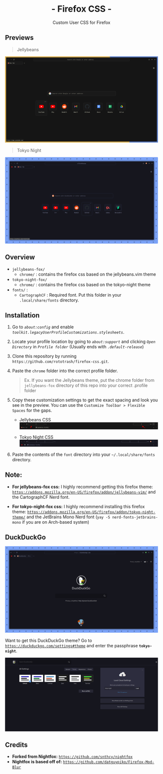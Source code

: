 <div align="center">
<h1>- Firefox CSS -</h1>
Custom User CSS for Firefox
</div>

## Previews
> Jellybeans

![preview](./assets/jellybeans-preview.png)

> Tokyo Night

![preview](./assets/preview.png)

## Overview
- `jellybeans-fox/`
    - `chrome/` : contains the firefox css based on 
the jellybeans.vim theme
- `tokyo-night-fox/`
    - `chrome/` : contains the firefox css based on 
the tokyo-night theme
-  `fonts/` : 
    - `CartographCF` : Required font. Put this folder in your `.local/share/fonts` directory.

## Installation

1. Go to *`about:config`* and enable *`toolkit.legacyUserProfileCustomizations.stylesheets`*.

2. Locate your profile location by going to *`about:support`* and clicking *`Open Directory`* in *`Profile folder`* (Usually ends with *`.default-release`*)

3. Clone this repository by running `https://github.com/rototrash/firefox-css.git`.

4. Paste the `chrome` folder into the correct profile folder.
    > Ex. If you want the Jellybeans theme, put the chrome folder from `jellybeans-fox` directory of this repo into your correct .profile folder

5. Copy these customization settings to get the exact spacing and look you see in the preview. You can use the `Customize Toolbar > Flexible Spaces` for the gaps.
    - Jellybeans CSS
    ![spaceing](./assets/jellybeans-spacings.png)

    - Tokyo Night CSS
    ![spacings](./assets/spacings.png)

6. Paste the contents of the `font` directory into your `~/.local/share/fonts` directory.

## Note:
- **For jellybeans-fox css:** 
I highly recommend getting this firefox theme: [`https://addons.mozilla.org/en-US/firefox/addon/jellybeans-vim/`](https://addons.mozilla.org/en-US/firefox/addon/jellybeans-vim/) and the CartographCF Nerd font.

- **For tokyo-night-fox css:**
I highly recommend installing this firefox theme: [`https://addons.mozilla.org/en-US/firefox/addon/tokyo-night-theme/`](https://addons.mozilla.org/en-US/firefox/addon/tokyo-night-theme/) and the JetBrains Mono Nerd font (`yay -S nerd-fonts-jetbrains-mono` if you are on Arch-based system) 


 ## DuckDuckGo
![ddg-theme](./assets/ddg2.png)

Want to get this DuckDuckGo theme? Go to [`https://duckduckgo.com/settings#theme`](https://duckduckgo.com/settings#theme) and enter the passphrase **`tokyo-night`**.

![ddg](./assets/ddg.png)



## Credits

* **Forked from Nightfox:** [`https://github.com/snthcy/nightfox`](https://github.com/snthcy/nightfox)  
* **Nightfox is based off of:** [`https://github.com/datguypiko/Firefox-Mod-Blur`](https://github.com/datguypiko/Firefox-Mod-Blur)
